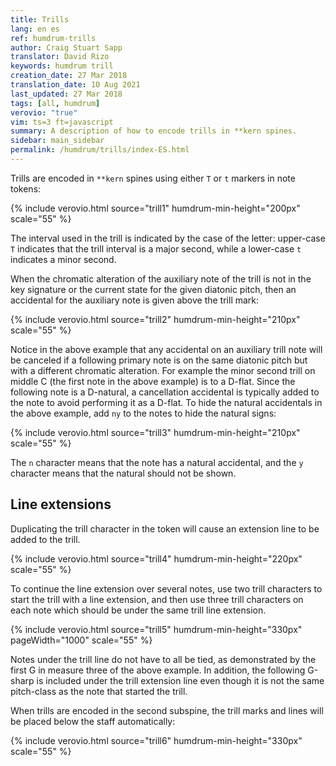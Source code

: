 ```yaml
---
title: Trills
lang: en es
ref: humdrum-trills
author: Craig Stuart Sapp
translator: David Rizo
keywords: humdrum trill
creation_date: 27 Mar 2018
translation_date: 10 Aug 2021
last_updated: 27 Mar 2018
tags: [all, humdrum]
verovio: "true"
vim: ts=3 ft=javascript
summary: A description of how to encode trills in **kern spines.
sidebar: main_sidebar
permalink: /humdrum/trills/index-ES.html
---
```


Trills are encoded in `**kern` spines using either `T` or `t` markers
in note tokens:

{% include verovio.html
	source="trill1"
	humdrum-min-height="200px"
	scale="55"
%}
<script type="application/json" id="trill1">
**kern
2cT
2dT
2et
2fT
2gT
2aT
2bt
*-
</script>

The interval used in the trill is indicated by the case of the letter:
upper-case `T` indicates that the trill interval is a major second, while 
a lower-case `t` indicates a minor second.

When the chromatic alteration of the auxiliary note of the trill 
is not in the key signature or the current state for the given
diatonic pitch, then an accidental for the auxiliary note is given
above the trill mark:

{% include verovio.html
	source="trill2"
	humdrum-min-height="210px"
	scale="55"
%}
<script type="application/json" id="trill2">
**kern
*k[]
2ct
2dt
2eT
2ft
2gt
2at
2bT
*-
</script>

Notice in the above example that any accidental on an auxiliary trill
note will be canceled if a following primary note is on the same
diatonic pitch but with a different chromatic alteration.  For example
the minor second trill on middle C (the first note in the above example)
is to a D-flat. Since the following note is a D-natural, a cancellation
accidental is typically added to the note to avoid performing it as a 
D-flat.  To hide the natural accidentals in the above example, add `ny` 
to the notes to hide the natural signs:

{% include verovio.html
	source="trill3"
	humdrum-min-height="210px"
	scale="55"
%}
<script type="application/json" id="trill3">
**kern
*k[]
2ct
2dnyt
2enyT
2fnyt
2gnyt
2anyt
2bnyT
*-
</script>

The `n` character means that the note has a natural accidental, and the `y`
character means that the natural should not be shown.


## Line extensions ##

Duplicating the trill character in the token will cause an extension line 
to be added to the trill.

{% include verovio.html
	source="trill4"
	humdrum-min-height="220px"
	scale="55"
%}
<script type="application/json" id="trill4">
**kern
*k[]
*M4/4
=1
1cTT
=2
1ett
=3
1gTT
=
*-
</script>


To continue the line extension over several notes, use two trill
characters to start the trill with a line extension, and then use
three trill characters on each note which should be under the same
trill line extension.

{% include verovio.html
	source="trill5"
	humdrum-min-height="330px"
	pageWidth="1000"
	scale="55"
%}
<script type="application/json" id="trill5">
**kern
*k[]
*M4/4
[2ett
=1
2ettt]
4f
[4gTT
=2
1g_TTT
=3
2gTTT
2g#TTT
=5
2a
*-
</script>

Notes under the trill line do not have to all be tied, as demonstrated
by the first G in measure three of the above example.  In addition,
the following G-sharp is included under the trill extension line even though
it is not the same pitch-class as the note that started the trill.

When trills are encoded in the second subspine, the trill marks and 
lines will be placed below the staff automatically:


{% include verovio.html
	source="trill6"
	humdrum-min-height="330px"
	scale="55"
%}
<script type="application/json" id="trill6">
**kern
*k[]
*M4/4
=1
[1cTT
=
2cTTT]
=2
*^
4aT	[1cTT
[4gTT	.
2gTTT_	.
=3	=3
1gTTT]	1cTTT]
*v	*v
=
*-
</script>


